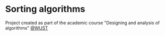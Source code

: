 # Sorting algorithms
Project created as part of the academic course "Designing and analysis of algorithms" [@WUST](https://pwr.edu.pl/en/)
